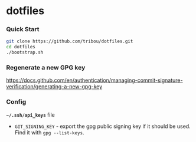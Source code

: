 # dotfiles

### Quick Start

```sh
git clone https://github.com/tribou/dotfiles.git
cd dotfiles
./bootstrap.sh
```

### Regenerate a new GPG key

https://docs.github.com/en/authentication/managing-commit-signature-verification/generating-a-new-gpg-key

### Config

**`~/.ssh/api_keys`** file

- `GIT_SIGNING_KEY` - export the gpg public signing key if it should be used. Find it with `gpg --list-keys`.
